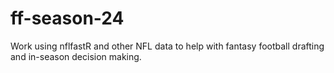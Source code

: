 # ff-season-24
Work using nflfastR and other NFL data to help with fantasy football drafting and in-season decision making.
